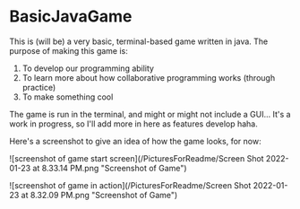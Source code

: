 # BasicJavaGame

This is (will be) a very basic, terminal-based game written in java. The purpose of making this game is:

1) To develop our programming ability
2) To learn more about how collaborative programming works (through practice)
3) To make something cool

The game is run in the terminal, and might or might not include a GUI... It's a work in progress, so I'll add more in here as features develop haha.

Here's a screenshot to give an idea of how the game looks, for now:

![screenshot of game start screen](/PicturesForReadme/Screen Shot 2022-01-23 at 8.33.14 PM.png "Screenshot of Game")

![screenshot of game in action](/PicturesForReadme/Screen Shot 2022-01-23 at 8.32.09 PM.png "Screenshot of Game")

